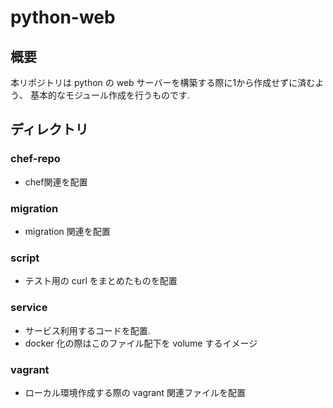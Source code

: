# python-web
## 概要
本リポジトリは python の web サーバーを構築する際に1から作成せずに済むよう、
基本的なモジュール作成を行うものです.

## ディレクトリ
### chef-repo
* chef関連を配置

### migration
* migration 関連を配置

### script
* テスト用の curl をまとめたものを配置

### service
* サービス利用するコードを配置.
* docker 化の際はこのファイル配下を volume するイメージ

### vagrant
* ローカル環境作成する際の vagrant 関連ファイルを配置
